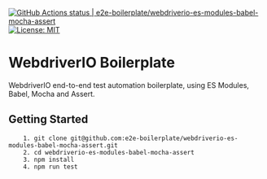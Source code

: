 [![GitHub Actions status | e2e-boilerplate/webdriverio-es-modules-babel-mocha-assert](https://github.com/e2e-boilerplate/webdriverio-es-modules-babel-mocha-assert/workflows/webdriverio-es-modules-babel-mocha-assert/badge.svg)](https://github.com/e2e-boilerplate/webdriverio-es-modules-babel-mocha-assert/actions?workflow=webdriverio-es-modules-babel-mocha-assert) [![License: MIT](https://img.shields.io/badge/License-MIT-yellow.svg)](https://opensource.org/licenses/MIT)

# WebdriverIO Boilerplate

WebdriverIO end-to-end test automation boilerplate, using ES Modules, Babel, Mocha and Assert.

## Getting Started

    	1. git clone git@github.com:e2e-boilerplate/webdriverio-es-modules-babel-mocha-assert.git
    	2. cd webdriverio-es-modules-babel-mocha-assert
    	3. npm install
    	4. npm run test
